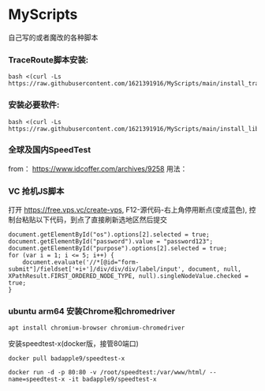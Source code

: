 # MyScripts

自己写的或者魔改的各种脚本



### TraceRoute脚本安装:

``` 
bash <(curl -Ls https://raw.githubusercontent.com/1621391916/MyScripts/main/install_traceroute.sh) 
```

### 安装必要软件:
``` 
bash <(curl -Ls https://raw.githubusercontent.com/1621391916/MyScripts/main/install_libs.sh)
```


### 全球及国内SpeedTest

from： https://www.idcoffer.com/archives/9258
用法： 

### VC 抢机JS脚本
打开 https://free.vps.vc/create-vps, F12-源代码-右上角停用断点(变成蓝色), 控制台粘贴以下代码，到点了直接刷新选地区然后提交
```
document.getElementById("os").options[2].selected = true;
document.getElementById("password").value = "password123";
document.getElementById("purpose").options[2].selected = true;
for (var i = 1; i <= 5; i++) {
    document.evaluate('//*[@id="form-submit"]/fieldset['+i+']/div/div/div/label/input', document, null, XPathResult.FIRST_ORDERED_NODE_TYPE, null).singleNodeValue.checked = true;
}
```

### ubuntu arm64 安装Chrome和chromedriver
```
apt install chromium-browser chromium-chromedriver
```

安装speedtest-x(docker版，接管80端口)
```
docker pull badapple9/speedtest-x
```
```
docker run -d -p 80:80 -v /root/speedtest:/var/www/html/ --name=speedtest-x -it badapple9/speedtest-x
```